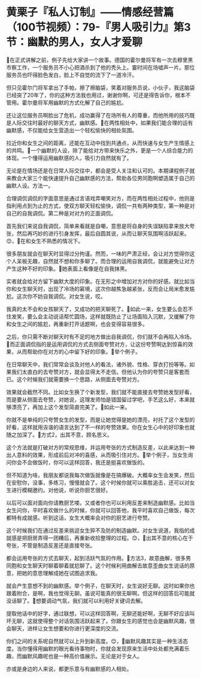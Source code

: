# 黄栗子『私人订制』——情感经营篇（100节视频）：79-『男人吸引力』第3节：幽默的男人，女人才爱聊

🎼在正式讲解之前，例子先给大家讲一个故事。德国的霍尔曼将军有一次去穆里黑市察工作，一个服务员不小心把酒杀到了他的秃头上。霎时间在场嘘声一片。那位服务员也吓得脸色发白，脸上不自觉的流下了一道冷汗。

但只见霍尔门将军拿出了手帕，擦了擦脑袋，笑着对服务员说，小伙子，我这脑袋已经突了20年了，你的这种方法我也用过，谢谢你啊，可还是得告诉你，根本不管用。霍尔曼将军用幽默的方式化解了自己的尴尬。

还让这位服务员啊脸出了危机，成功赢得了在场所有人的尊重，而他所用的技巧既是人际交往时最好的聊天方式，幽默感。🎼在两性相处中，如果我们能合理的运有幽默感，不仅能给女生营造出一个轻松愉快的相处氛围。

拉近你和女生之间的距离，还能在互动中找到共通点，从而快速与女生产生情感上的共鸣。🎼一个幽默的人设，除了能给对方带来快乐之外，更是一个人综合能力的体现。一个懂得运用幽默感的人，吸引力自然就有了。

无论是在情场还是在日常人际交往中，都会是受人关注和认可的。本期课程例子就来教会大家三个能快速提升自己幽默感的方法，帮助各位男同胞啊塑造属于自己的幽默人设。方法一。

合理调侃调侃的字面意思是通过言语戏弄嘲笑对方，而在两性相处过程中，他则是指利用点到为止的方式，使双方聊天轻松愉快，调侃一共有两种类型，第一种是对自己的自我调侃。第二种是对对方的正面调侃。

首先我们来说自我调侃，简单来看就是自嘲，意思是将自身的失误缺陷拿来放大夸张，然后再巧妙的进行引身发挥，最后自圆其说，从而让聊天氛围啊活跃起来。😊，🎼在和女生不熟悉的情况下。

很多朋友就会在聊天时显得过分拘谨。然而，一味的严肃正经，会让对方觉得你这个人呆板无趣，自然就不想和你多聊了。而合理的运用自我调侃，就能避免让对方产生这种不好的印象。🎼她表面上看像是在自我抹黑。

实者就会给对方留下幽默大度的印象。在无形之中增加对方对你的好感。就比如当你和女生聊天时，出现了冷场的窘境，这次你越焦急越紧张，反而会让局米愈发尴尬。这次你不妨自我调侃。对女生说，哎。

我真的太不会和女孩聊天了，又成功的把天聊死了。🎼如此一来，女生要么会忍不住发笑，要么会主动说话帮忙圆场，这样就既防止了让场面陷入沉默，又缓解了你和女生之间的尴尬，再重新打开话题啊，也会变得容易很多。

之后，你只需不断对聊天时有不足的地方做出自我调侃，你们就不会再陷入冷场。🎼而正面调侃指的是运用调侃的方式去侧面夸赞对方，让这份夸赞啊达到惊喜的效果，从而帮助你在对方的心中留下好的印象。🎼举个例子。

在日常聊天中，我们常常会谈及对他人的看法，诸外貌、性格、穿衣打扮等等。如果我们太直白的去夸赞对方，就会显得太不走信。但他认为你的夸赞只是客套而已。这个时候我们就需要换一个思路，从侧面去夸赞对方。

效果就会截然不同。比如女生换了个新发型，我们就不能直接去夸赞她发型好看，而是要从侧面去夸赞，对她说，这理发师怕是错国留过学吧，手艺这么好，本来就够漂亮了，再加上这个发型简直完美了。🎼如此一来。

你就不是单纯的只夸赞女生的发型，而是让她觉得是她的漂亮，衬托了这个发型的好看，这样就用诙谐的语言达到了不一样的夸赞效果。你在女生心中的好印象也就随之加深了。🎼方式2，出其不意，顾名思义。

这个方法就是打破对方的常规思维，并运用夸张的方式制造反差，以此来达到一种出人意料的效果，形成前后对冲的喜感，从而吸引住对方。🎼举个例子，当女生询问你会不会做饭时，你可以这样回答，我还是挺喜欢做饭的。

但不知道为啥，我朋友都说我每次做饭就像是在搞爆破。大概率女生会发笑，然后在安慰你，没事，多练习，慢慢就会了。这个时候你就可以乘胜追击，还可以对女生进行模糊邀约。对他说，听说你厨艺很好。

以后可以面对面向你请教厨艺喽。又或者你也可以利用反差来制造幽默感。比如当女生问你，平时喜欢做什么的时候，你就可以回答他，我平时喜欢自己做饭，每次都特有成就感。听到这话，女生大概率会对你的厨艺进行夸赞。

这个时候我们在通过反差来挑逗女生猝不及防的制造幽默。对女生说道，我指的成就感是把厨房弄得一团糟后，再重新收拾整理的过程。😊，🎼出其不意的核心在于夸张，不管是制造反差还是直接夸张。

都会运用夸张的方式去聊天，起到活跃气氛的作用。🎼方法3，故意曲解，很多男同胞和女生聊天时聊着聊着就尬聊了。这个时候利用曲解去故意歪曲女生说话的原意，把她的意思理解成她在试图追求我。

就会产生意想不到的幽默感。举个例子，在聊天时，女生说好无聊。这时如果你也跟着附合，是啊，我也觉得无聊。虽说可能真的很无聊啊。但这样的回答后可能就没话聊了。🎼想要调动气氛，我们就可以利用好关键词去解。

提取他话中的好字，通过联想，可以这样回答啊，无聊还能好啊，无聊不好应该叫坏无聊，这就使得整个对话氛围活跃起来了。你跟女生的感觉也会是幽默风趣，很会聊天，进样让女生想要和你进行更深度的交流。

你们之间的关系呢自然就可以上升到新高度。😊，🎼幽默风趣其实是一种生活态度。当你懂得用幽默的眼光看待事物时，你就会发现原来生活中处处都充满着乐趣，而幽默风趣呢也是一种高价值展示。无论是对于女人。

亦或是身边的人来说，都更乐意与有幽默感的人相处。